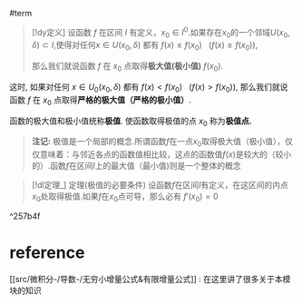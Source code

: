 #term


> [!dy定义] 
> 设函数 $f$ 在区间 $I$ 有定义，$x_0∈I^0$.如果存在$x_0$的一个邻域$U(x_0,δ)\subset I$,使得对任何$x∈U(x_0,δ)$ 都有
> $f(x)≤f(x_0)~~~(f(x)≥f(x_0)),$
> 
> 那么我们就说函数 $f$ 在 $x_0$ 点取得**极大值(极小值)** $f(x_0)$. 

这时, 如果对任何 $x∈U_0(x_0,δ)$ 都有
$f(x)<f(x_0)~~~(f(x)>f(x_0)),$
那么我们就说函数 $f$ 在 $x_0$ 点取得**严格的极大值（严格的极小值）**.

函数的极大值和极小值统称**极值**. 使函数取得极值的点 $x_0$ 称为**极值点.**

> **注记:**
> 极值是一个局部的概念.所谓函数$f$在一点$x_0$取得极大值（极小值），仅仅意味着：与邻近各点的函数值相比较，这点的函数值$f(x)$是较大的（较小的）.函数$f$在区间$I$上的最大值（最小值)则是一个整体的概念


> [!dl定理_] 定理(极值的必要条件)
> 设函数$f$在区间$I$有定义，在这区间的内点$x_0$处取得极值.如果$f$在$x_0$点可导，那么必有 $f'(x_0)=0$

^257b4f

# reference
[[src/微积分-/导数-/无穷小增量公式&有限增量公式]] : 在这里讲了很多关于本模块的知识
